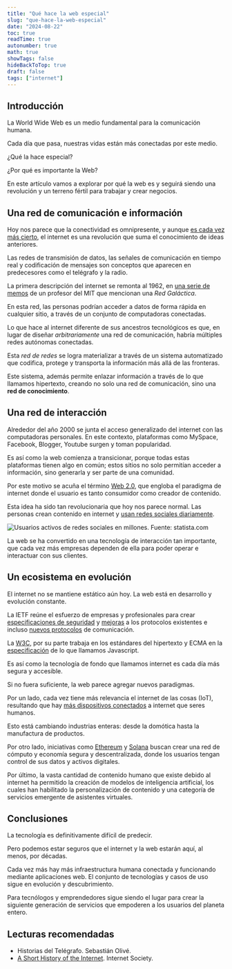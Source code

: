 ```yaml
---
title: "Qué hace la web especial"
slug: "que-hace-la-web-especial"
date: "2024-08-22"
toc: true
readTime: true
autonumber: true
math: true
showTags: false
hideBackToTop: true
draft: false
tags: ["internet"]
---
```


## Introducción

La World Wide Web es un medio fundamental para la comunicación humana.

Cada día que pasa, nuestras vidas están más conectadas por este medio.

¿Qué la hace especial?

¿Por qué es importante la Web?

En este artículo vamos a explorar por qué la web es y seguirá siendo una revolución y un terreno fértil para trabajar y crear negocios.

## Una red de comunicación e información

Hoy nos parece que la conectividad es omnipresente, y aunque [es cada vez más cierto](https://wearesocial.com/es/blog/2024/04/informe-digital-global-abril-2024/#:~:text=Los%20usuarios%20de%20Internet%20han,la%20Tierra%20est%C3%A1n%20ahora%20conectados.), el internet es una revolución que suma el conocimiento de ideas anteriores.

Las redes de transmisión de datos, las señales de comunicación en tiempo real y codificación de mensajes son conceptos que aparecen en predecesores como el telégrafo y la radio.

La primera descripción del internet se remonta al 1962, en [una serie de memos](https://en.wikipedia.org/wiki/Intergalactic_Computer_Network) de un profesor del MIT que mencionan una *Red Galáctica*.

En esta red, las personas podrían acceder a datos de forma rápida en cualquier sitio, a través de un conjunto de computadoras conectadas.

Lo que hace al internet diferente de sus ancestros tecnológicos es que, en lugar de diseñar *arbitrariamente* una red de comunicación, habría múltiples redes autónomas conectadas.

Esta *red de redes* se logra materializar a través de un sistema automatizado que codifica, protege y transporta la información más allá de las fronteras.

Este sistema, además permite enlazar información a través de lo que llamamos hipertexto, creando no solo una red de comunicación, sino una **red de conocimiento**.

## Una red de interacción

Alrededor del año 2000 se junta el acceso generalizado del internet con las computadoras personales. En este contexto, plataformas como MySpace, Facebook, Blogger, Youtube surgen y toman popularidad.

Es así como la web comienza a transicionar, porque todas estas plataformas tienen algo en común; estos sitios no solo permitían acceder a información, sino generarla y ser parte de una comunidad.

Por este motivo se acuña el término [Web 2.0](https://www.oreilly.com/pub/a/web2/archive/what-is-web-20.html), que engloba el paradigma de internet donde el usuario es tanto consumidor como creador de contenido. 

Esta idea ha sido tan revolucionaria que hoy nos parece normal. Las personas crean contenido en internet y [usan redes sociales diariamente](https://es.statista.com/estadisticas/600712/ranking-mundial-de-redes-sociales-por-numero-de-usuarios/).

![Usuarios activos de redes sociales en millones. Fuente: statista.com](/2024-24-08-que-hace-la-web-especial/millones-usuarios.png)


La web se ha convertido en una tecnología de interacción tan importante, que cada vez más empresas dependen de ella para poder operar e interactuar con sus clientes.

## Un ecosistema en evolución

El internet no se mantiene estático aún hoy. La web está en desarrollo y evolución constante.

La IETF reúne el esfuerzo de empresas y profesionales para crear [especificaciones de seguridad](https://datatracker.ietf.org/doc/html/rfc7519) y [mejoras](https://datatracker.ietf.org/doc/html/rfc6455) a los protocolos existentes e incluso [nuevos protocolos](https://datatracker.ietf.org/doc/html/rfc9114) de comunicación.

La [W3C](https://www.w3.org/), por su parte trabaja en los estándares del hipertexto y ECMA en la [especificación](https://ecma-international.org/technical-committees/tc39/) de lo que llamamos Javascript.

Es así como la tecnología de fondo que llamamos internet es cada día más segura y accesible.

Si no fuera suficiente, la web parece agregar nuevos paradigmas.

Por un lado, cada vez tiene más relevancia el internet de las cosas (IoT), resultando que hay [más dispositivos conectados](https://es.statista.com/temas/9795/el-uso-de-internet-en-el-mundo/#editorsPicks) a internet que seres humanos.

Esto está cambiando industrias enteras: desde la domótica hasta la manufactura de productos.

Por otro lado, iniciativas como [Ethereum](https://ethereum.org/) y [Solana](https://solana.com/) buscan crear una red de cómputo y economía segura y descentralizada, donde los usuarios tengan control de sus datos y activos digitales.

Por último, la vasta cantidad de contenido humano que existe debido al internet ha permitido la creación de modelos de inteligencia artificial, los cuales han habilitado la personalización de contenido y una categoría de servicios emergente de asistentes virtuales.

## Conclusiones

La tecnología es definitivamente difícil de predecir.

Pero podemos estar seguros que el internet y la web estarán aquí, al menos, por décadas.

Cada vez más hay más infraestructura humana conectada y funcionando mediante aplicaciones web. El conjunto de tecnologías y casos de uso sigue en evolución y descubrimiento.

Para tecnólogos y emprendedores sigue siendo el lugar para crear la siguiente generación de servicios que empoderen a los usuarios del planeta entero.

## Lecturas recomendadas

* Historias del Telégrafo. Sebastián Olivé.
* [A Short History of the Internet](https://www.internetsociety.org/internet/history-internet/?gad_source=1&gclid=CjwKCAjwxNW2BhAkEiwA24Cm9FXkWMvknYezBxppCnOQd-5nT5pL5qvP-FTzMx6Gm3r4lh4X4ZSgyxoCxyAQAvD_BwE). Internet Society.